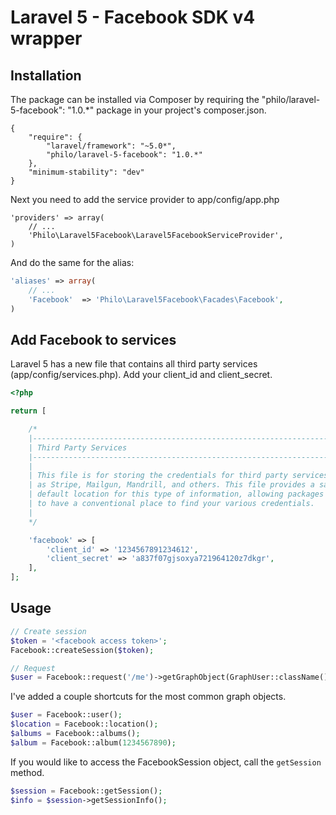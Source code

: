 Laravel 5 - Facebook SDK v4 wrapper
===============


## Installation
The package can be installed via Composer by requiring the "philo/laravel-5-facebook": "1.0.*" package in your project's composer.json.

```
{
    "require": {
        "laravel/framework": "~5.0*",
        "philo/laravel-5-facebook": "1.0.*"
    },
    "minimum-stability": "dev"
}
```

Next you need to add the service provider to app/config/app.php

```
'providers' => array(
    // ...
    'Philo\Laravel5Facebook\Laravel5FacebookServiceProvider',
)
```

And do the same for the alias:

```php
'aliases' => array(
	// ...
	'Facebook'  => 'Philo\Laravel5Facebook\Facades\Facebook',
)
```

## Add Facebook to services

Laravel 5 has a new file that contains all third party services (app/config/services.php).
Add your client_id and client_secret.

```php
<?php

return [

	/*
	|--------------------------------------------------------------------------
	| Third Party Services
	|--------------------------------------------------------------------------
	|
	| This file is for storing the credentials for third party services such
	| as Stripe, Mailgun, Mandrill, and others. This file provides a sane
	| default location for this type of information, allowing packages
	| to have a conventional place to find your various credentials.
	|
	*/

	'facebook' => [
		'client_id' => '1234567891234612',
		'client_secret' => 'a837f07gjsoxya721964120z7dkgr',
	],
];
```

## Usage

```php
// Create session
$token = '<facebook access token>';
Facebook::createSession($token);

// Request
$user = Facebook::request('/me')->getGraphObject(GraphUser::className());
```

I've added a couple shortcuts for the most common graph objects.

```php
$user = Facebook::user();
$location = Facebook::location();
$albums = Facebook::albums();
$album = Facebook::album(1234567890);
```

If you would like to access the FacebookSession object, call the `getSession` method.

```php
$session = Facebook::getSession();
$info = $session->getSessionInfo();
```
